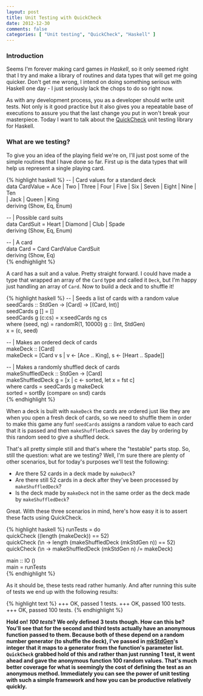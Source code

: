 ```yaml
---
layout: post
title: Unit Testing with QuickCheck
date: 2012-12-30
comments: false
categories: [ "Unit testing", "QuickCheck", "Haskell" ]
---
```


### Introduction

Seems I'm forever making card games <em>in Haskell</em>, so it only seemed right that I try and make a library of routines and data types that will get me going quicker. Don't get me wrong, I intend on doing something serious with Haskell one day - I just seriously lack the chops to do so right now.

As with any development process, you as a developer should write unit tests. Not only is it good practice but it also gives you a repeatable base of executions to assure you that the last change you put in won't break your masterpiece. Today I want to talk about the [QuickCheck](http://en.wikipedia.org/wiki/QuickCheck) unit testing library for Haskell.

### What are we testing?

To give you an idea of the playing field we're on, I'll just post some of the simple routines that I have done so far. First up is the data types that will help us represent a single playing card.

{% highlight haskell %}
-- | Card values for a standard deck             
data CardValue = Ace | Two | Three | Four | Five 
   | Six | Seven | Eight | Nine | Ten            
   | Jack | Queen | King                         
   deriving (Show, Eq, Enum)                     
                                                 
-- | Possible card suits                         
data CardSuit = Heart | Diamond | Club | Spade   
   deriving (Show, Eq, Enum)                     
                                                 
-- | A card                                      
data Card = Card CardValue CardSuit              
   deriving (Show, Eq)                           
{% endhighlight %}

A card has a suit and a value. Pretty straight forward. I could have made a type that wrapped an array of the `Card` type and called it `Deck`, but I'm happy just handling an array of `Card`. Now to build a deck and to shuffle it!

{% highlight haskell %}
-- | Seeds a list of cards with a random value                    
seedCards :: StdGen -> [Card] -> [(Card, Int)]                    
seedCards g []     = []                                           
seedCards g (c:cs) = x:seedCards ng cs                            
   where (seed, ng) = randomR(1, 10000) g :: (Int, StdGen)        
         x          = (c, seed)                                   
                                                                  
-- | Makes an ordered deck of cards                               
makeDeck :: [Card]                                                
makeDeck = [Card v s | v <- [Ace .. King], s <- [Heart .. Spade]] 
                                                                  
-- | Makes a randomly shuffled deck of cards                      
makeShuffledDeck :: StdGen -> [Card]                              
makeShuffledDeck g = [x | c <- sorted, let x = fst c]             
   where cards  = seedCards g makeDeck                            
         sorted = sortBy (compare `on` snd) cards                 
{% endhighlight %}

When a deck is built with `makeDeck` the cards are ordered just like they are when you open a fresh deck of cards, so we need to shuffle them in order to make this game any fun! `seedCards` assigns a random value to each card that it is passed and then `makeShuffledDeck` saves the day by ordering by this random seed to give a shuffled deck.

That's all pretty simple still and that's where the "testable" parts stop. So, still the question: what are we testing? Well, I'm sure there are plenty of other scenarios, but for today's purposes we'll test the following:

* Are there 52 cards in a deck made by `makeDeck`?
* Are there still 52 cards in a deck after they've been processed by `makeShuffledDeck`?
* Is the deck made by `makeDeck` not in the same order as the deck made by `makeShuffledDeck`?

Great. With these three scenarios in mind, here's how easy it is to assert these facts using QuickCheck.

{% highlight haskell %}
runTests = do                                                      
   quickCheck ((length (makeDeck)) == 52)                          
   quickCheck (\n -> length (makeShuffledDeck (mkStdGen n)) == 52) 
   quickCheck (\n -> makeShuffledDeck (mkStdGen n) /= makeDeck)    
                                                                   
main :: IO ()                                                      
main = runTests                                                    
{% endhighlight %}

As it should be, these tests read rather humanly. And after running this suite of tests we end up with the following results:

{% highlight text %}
+++ OK, passed 1 tests.
+++ OK, passed 100 tests.
+++ OK, passed 100 tests.
{% endhighlight %}

<strong>Hold on!<strong> <em>100 tests</em>? We only defined 3 tests though. How can this be? You'll see that for the second and third tests actually have an anonymous function passed to them. Because both of these depend on a random number generator (to shuffle the deck), I've passed in [mkStdGen](http://hackage.haskell.org/packages/archive/random/latest/doc/html/System-Random.html#v:mkStdGen)'s integer that it maps to a generator from the function's parameter list. `QuickCheck` grabbed hold of this and rather than just running 1 test, it went ahead and gave the anonymous function 100 random values. That's much better coverage for what is seemingly the cost of defining the test as an anonymous method. Immediately you can see the power of unit testing with such a simple framework and how you can be productive relatively quickly.
